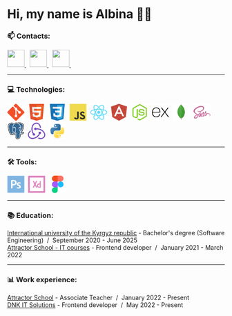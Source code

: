 # Hi, my name is Albina 🙋‍♀️

### :mailbox: Contacts:

<a href="https://www.linkedin.com/in/albina-umarova/">
  <img src="https://static-00.iconduck.com/assets.00/linkedin-icon-2048x2048-ya5g47j2.png" width="40" height="40"/>
</a>&nbsp;

<a href="https://t.me/alya_lv">
  <img src="https://upload.wikimedia.org/wikipedia/commons/thumb/8/82/Telegram_logo.svg/480px-Telegram_logo.svg.png" width="40" height="40"/>
</a>&nbsp;

<a href="mailto:albinaumarova2014@gmail.com">
  <img src="https://cdn-icons-png.flaticon.com/512/281/281769.png" width="40" height="40"/>
</a>&nbsp;

<hr>

### 💻 Technologies:

  <img src="https://github.com/devicons/devicon/blob/master/icons/git/git-original.svg" title="git" alt="git" width="40" height="40"/>&nbsp;
  <img src="https://github.com/devicons/devicon/blob/master/icons/html5/html5-original.svg" title="html5" alt="html5" width="40" height="40"/>&nbsp;
  <img src="https://github.com/devicons/devicon/blob/master/icons/css3/css3-original.svg" title="css" alt="css" width="40" height="40"/>&nbsp;
  <img src="https://github.com/devicons/devicon/blob/master/icons/javascript/javascript-original.svg" title="javascript" alt="javascript" width="40" height="40"/>&nbsp;
  <img src="https://github.com/devicons/devicon/blob/master/icons/react/react-original.svg" title="reactjs" alt="reactjs" width="40" height="40"/>&nbsp;
  <img src="https://github.com/devicons/devicon/blob/master/icons/angularjs/angularjs-plain.svg" title="C" alt="C" width="40" height="40"/>&nbsp;
  <img src="https://github.com/devicons/devicon/blob/master/icons/nodejs/nodejs-original.svg" title="nodejs" alt="nodejs" width="40" height="40"/>&nbsp;
  <img src="https://github.com/devicons/devicon/blob/master/icons/express/express-original.svg" title="express" alt="express" width="40" height="40"/>&nbsp;
  <img src="https://github.com/devicons/devicon/blob/master/icons/mongodb/mongodb-original.svg" title="mongodb" alt="mongodb" width="40" height="40"/>&nbsp;
  <img src="https://github.com/devicons/devicon/blob/master/icons/sass/sass-original.svg" title="sass/scss" alt="sass/scss" width="40" height="40"/>&nbsp;
  <img src="https://github.com/devicons/devicon/blob/master/icons/postgresql/postgresql-original.svg" title="sass/scss" alt="sass/scss" width="40" height="40"/>&nbsp;
  <img src="https://github.com/devicons/devicon/blob/master/icons/redux/redux-original.svg" title="sass/scss" alt="sass/scss" width="40" height="40"/>&nbsp;
  <img src="https://github.com/devicons/devicon/blob/master/icons/python/python-original.svg" title="sass/scss" alt="sass/scss" width="40" height="40"/>&nbsp;
<hr>

### 🛠 Tools:

<div>
  <img src="https://github.com/devicons/devicon/blob/master/icons/photoshop/photoshop-plain.svg" title="photoshop" alt="photoshop" width="40" height="40"/>&nbsp;
  <img src="https://github.com/devicons/devicon/blob/master/icons/xd/xd-line.svg" title="figma" alt="figma" width="40" height="40"/>&nbsp;
  <img src="https://github.com/devicons/devicon/blob/master/icons/figma/figma-original.svg" title="figma" alt="figma" width="40" height="40"/>&nbsp;
</div>

<hr>

### 📚 Education:

<a href="https://mukr.iuk.kg/">International university of the Kyrgyz republic</a> - Bachelor's degree (Software Engineering)  &nbsp;/&nbsp;  September 2020 - June 2025<br>
<a href="https://attractor-school.com/">Attractor School - IT courses</a> - Frontend developer  &nbsp;/&nbsp;  January 2021 - March 2022

<hr>

### 📊 Work experience:
<a href="https://attractor-school.com/">Attractor School</a> - Associate Teacher  &nbsp;/&nbsp;  January 2022 - Present<br>
<a href="https://www.linkedin.com/company/dnk-it-solutions/?originalSubdomain=kg">DNK IT Solutions</a> - Frontend developer  &nbsp;/&nbsp;  May 2022 - Present
